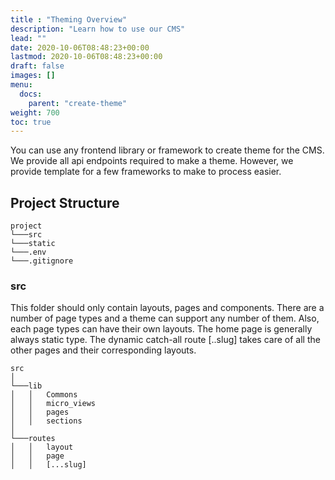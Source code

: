 ```yaml
---
title : "Theming Overview"
description: "Learn how to use our CMS"
lead: ""
date: 2020-10-06T08:48:23+00:00
lastmod: 2020-10-06T08:48:23+00:00
draft: false
images: []
menu:
  docs:
    parent: "create-theme"
weight: 700
toc: true
---
```


You can use any frontend library or framework to create theme for the CMS. We provide all api endpoints required to make
a theme. However, we provide template for a few frameworks to make to process easier.

## Project Structure

```
project
└───src
└───static
└───.env
└───.gitignore
```

### src

This folder should only contain layouts, pages and components. There are a number of page types and a theme can support
any number of them. Also, each page types can have their own layouts. The home page is generally always static type.
The dynamic catch-all route [..slug] takes care of all the other pages and their corresponding layouts.

```
src
│
└───lib
│   │   Commons
│   │   micro_views
│   │   pages
│   │   sections
│
└───routes
│   │   layout
│   │   page
│   │   [...slug]
```
